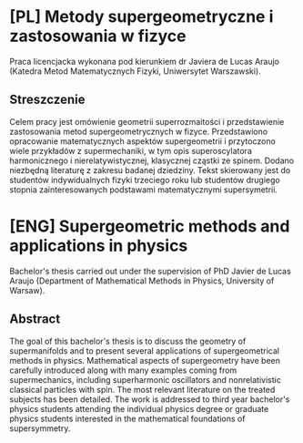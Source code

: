 # [PL] Metody supergeometryczne i zastosowania w fizyce

Praca licencjacka wykonana pod kierunkiem dr Javiera de Lucas Araujo (Katedra Metod Matematycznych Fizyki, Uniwersytet Warszawski).

## Streszczenie

Celem pracy jest omówienie geometrii superrozmaitości i przedstawienie zastosowania metod supergeometrycznych w fizyce. Przedstawiono opracowanie matematycznych aspektów supergeometrii i przytoczono wiele przykładów z supermechaniki, w tym opis superoscylatora harmonicznego i nierelatywistycznej, klasycznej cząstki ze spinem. Dodano niezbędną literaturę z zakresu badanej dziedziny. Tekst skierowany jest do studentów indywidualnych fizyki trzeciego roku lub studentów drugiego stopnia zainteresowanych podstawami matematycznymi supersymetrii.

# [ENG] Supergeometric methods and applications in physics

Bachelor's thesis carried out under the supervision of PhD Javier de Lucas Araujo (Department of Mathematical Methods in Physics, University of Warsaw).

## Abstract

The goal of this bachelor's thesis is to discuss the geometry of supermanifolds and to present several applications of supergeometrical methods in physics. Mathematical aspects of supergeometry have been carefully introduced along with many examples coming from supermechanics, including superharmonic oscillators and nonrelativistic classical particles with spin. The most relevant literature on the treated subjects has been detailed. The work is addressed to third year bachelor's physics students attending the individual physics degree or graduate physics students interested in the mathematical foundations of supersymmetry.
